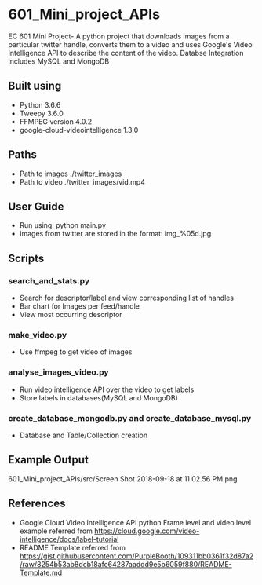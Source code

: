 # 601_Mini_project_APIs
EC 601 Mini Project- A python project that downloads images from a particular twitter handle, converts them to a video and 
uses Google's Video Intelligence API to describe the content of the video. Databse Integration includes MySQL and MongoDB

## Built using

* Python 3.6.6 
* Tweepy 3.6.0
* FFMPEG version 4.0.2
* google-cloud-videointelligence 1.3.0

## Paths

* Path to images ./twitter_images
* Path to video ./twitter_images/vid.mp4

## User Guide

* Run using: python main.py
* images from twitter are stored in the format: img_%05d.jpg

## Scripts

### search_and_stats.py 
* Search for descriptor/label and view corresponding list of handles
* Bar chart for Images per feed/handle
* View most occurring descriptor

### make_video.py 
* Use ffmpeg to get video of images

### analyse_images_video.py 
* Run video intelligence API over the video to get labels
* Store labels in databases(MySQL and MongoDB)

### create_database_mongodb.py and create_database_mysql.py
* Database and Table/Collection creation

## Example Output

601_Mini_project_APIs/src/Screen Shot 2018-09-18 at 11.02.56 PM.png

## References

* Google Cloud Video Intelligence API python Frame level and video level example referred from https://cloud.google.com/video-intelligence/docs/label-tutorial
* README Template referred from https://gist.githubusercontent.com/PurpleBooth/109311bb0361f32d87a2/raw/8254b53ab8dcb18afc64287aaddd9e5b6059f880/README-Template.md 

